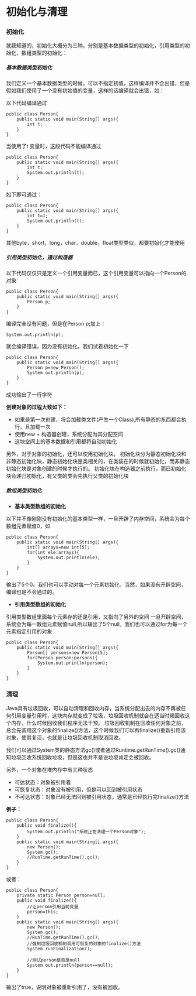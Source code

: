# 初始化与清理

### 初始化

就我知道的，初始化大概分为三种，分别是基本数据类型的初始化，引用类型的初始化，数组类型的初始化：

##### 基本数据类型初始化

我们定义一个基本数据类型的时候，可以不指定初值，这样编译并不会出错，但是假如我们使用了一个没有初始值的变量，这样的话编译就会出错，如：

以下代码编译通过

	public class Person{
		public static void main(String[] args){
			int t;
		}
	} 

当使用了t 变量时，这段代码不能编译通过

	public class Person{
		public static void main(String[] args){
			int t;
			System.out.println(t);
		}
	} 
如下即可通过：

	public class Person{
		public static void main(String[] args){
			int t=1;
			System.out.println(t);
		}
	} 

其他byte，short，long，char，double，float类型类似，都要初始化才能使用


##### 引用类型初始化，通过构造器

以下代码仅仅只是定义一个引用变量而已，这个引用变量可以指向一个Person的对象

	public class Person{
		public static void main(String[] args){
			Person p;
		}
	} 

编译完全没有问题，但是在Person p;加上：

	System.out.println(p);

就会编译错误，因为没有初始化。我们试着初始化一下


	public class Person{
		public static void main(String[] args){
			Person p=new Person();
			System.out.println(p);
		}
	} 

成功输出了一行字符

**创建对象的过程大致如下：**

- 如果是第一次创建，将会加载类文件(产生一个Class),所有静态的东西都会执行，且加载一次
- 使用new + 构造器创建，系统分配为其分配空间
- 这块空间上的基本数据和引用都将自动初始化


另外，对于对象的初始化，还可以使用初始化块。
初始化块分为静态初始化块和非静态初始化块，静态初始化块是类相关的，在类装在的时候就初始化，而非静态初始化块是对象创建的时候才执行的。
初始化块在构造器之前执行，而已初始化块会递归初始化，有父类的类会先执行父类的初始化块


##### 数组类型初始化

- **基本类型数组的初始化**

以下并不像刚刚没有初始化的基本类型一样，一旦开辟了内存空间，系统会为每个数组元素赋值0，如

	public class Person{
		public static void main(String[] args){
			int[] arrays=new int[5];
			for(int ele:arrays){
				System.out.println(ele);
			}
		}
	} 
输出了5个0。我们也可以手动对每一个元素初始化，当然，如果没有开辟空间，编译也是不会通过的。

- **引用类型数组的初始化**

引用类型数组里面每个元素存的还是引用，又指向了另外的空间
一旦开辟空间，系统会为每一数组元素赋值null,所以输出了5个null。我们也可以通过for为每一个元素指定引用的对象

	public class Person{
		public static void main(String[] args){
			Person[] persons=new Person[5];
			for(Person person:persons){
				System.out.println(person);
			}
		}
	} 


### 清理

Java具有垃圾回收，可以自动清理和回收内存，当系统分配出去的内存不再被任何引用变量引用时，这块内存就变成了垃圾，垃圾回收机制就会在适当时候回收这个内存，什么时候回收我们程序无法干预。
垃圾回收机制在回收任何对象之前，总会先调用这个对象的finalize()方法，这个时候我们可以再finalize()重新引用该对象，使其复活，也就是让垃圾回收机制取消回收。

我们可以通过System类的静态方法gc()或者通过Runtime.getRunTime().gc()通知垃圾回收系统回收垃圾，但是这也并不是说垃圾肯定会被回收。

另外，一个对象在堆内存中有三种状态

- 可达状态：对象被引用着
- 可恢复状态：对象没有被引用，但是可以回到被引用状态
- 不可达状态：对象已经无法回到被引用状态，通常是已经执行完finalize()方法

**例子：**


	public class Person{
		public void finalize(){
			System.out.println("系统正在清理一个Person对象");
		}
		public static void main(String[] args){
			new Person();
			System.gc();
			//RunTime.getRunTime().gc();
		}
	} 


或者：

	public class Person{
		private static Person person=null;
		public void finalize(){
			//让person引用当前变量
			person=this;
		}
		public static void main(String[] args){
			new Person();
			System.gc();
			//RunTime.getRunTime().gc();
			//强制垃圾回收机制调用可恢复的对象的finalize()方法
			System.runFinalization();

			//测试person是否是null
			System.out.println(person==null);
		}
	} 

输出了true，说明对象被重新引用了，没有被回收。

